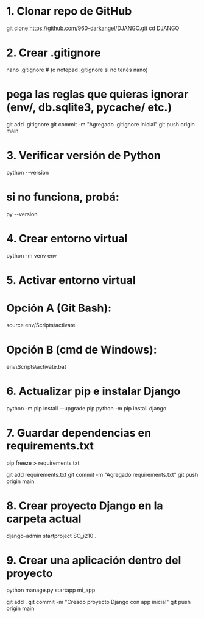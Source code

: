 # 1. Clonar repo de GitHub
git clone https://github.com/960-darkangel/DJANGO.git
cd DJANGO

# 2. Crear .gitignore
nano .gitignore   # (o notepad .gitignore si no tenés nano)
# pega las reglas que quieras ignorar (env/, db.sqlite3, __pycache__/ etc.)

git add .gitignore
git commit -m "Agregado .gitignore inicial"
git push origin main

# 3. Verificar versión de Python
python --version
# si no funciona, probá:
py --version

# 4. Crear entorno virtual
python -m venv env

# 5. Activar entorno virtual
# Opción A (Git Bash):
source env/Scripts/activate
# Opción B (cmd de Windows):
env\Scripts\activate.bat

# 6. Actualizar pip e instalar Django
python -m pip install --upgrade pip
python -m pip install django

# 7. Guardar dependencias en requirements.txt
pip freeze > requirements.txt

git add requirements.txt
git commit -m "Agregado requirements.txt"
git push origin main

# 8. Crear proyecto Django en la carpeta actual
django-admin startproject SO_i210 .

# 9. Crear una aplicación dentro del proyecto
python manage.py startapp mi_app

git add .
git commit -m "Creado proyecto Django con app inicial"
git push origin main
